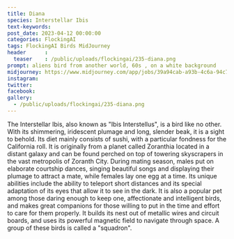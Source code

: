 ```yaml
---
title: Diana
species: Interstellar Ibis
text-keywords: 
post_date: 2023-04-12 00:00:00
categories: FlockingAI
tags: FlockingAI Birds MidJourney 
header      :
  teaser    : /public/uploads/flockingai/235-diana.png
prompt: aliens bird from another world, 60s , on a white background
midjourney: https://www.midjourney.com/app/jobs/39a94cab-a93b-4c6a-94c7-0f98e05c3f46
instagram: 
twitter: 
facebook: 
gallery: 
  - /public/uploads/flockingai/235-diana.png
---
```


The Interstellar Ibis, also known as "Ibis Interstellus", is a bird like no other. With its shimmering, iridescent plumage and long, slender beak, it is a sight to behold. Its diet mainly consists of sushi, with a particular fondness for the California roll. It is originally from a planet called Zoranthia located in a distant galaxy and can be found perched on top of towering skyscrapers in the vast metropolis of Zoranth City. During mating season, males put on elaborate courtship dances, singing beautiful songs and displaying their plumage to attract a mate, while females lay one egg at a time. Its unique abilities include the ability to teleport short distances and its special adaptation of its eyes that allow it to see in the dark. It is also a popular pet among those daring enough to keep one, affectionate and intelligent birds, and makes great companions for those willing to put in the time and effort to care for them properly. It builds its nest out of metallic wires and circuit boards, and uses its powerful magnetic field to navigate through space. A group of these birds is called a "squadron".
